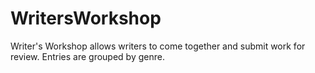 # WritersWorkshop

Writer's Workshop allows writers to come together and submit work for review. Entries are grouped by genre.
